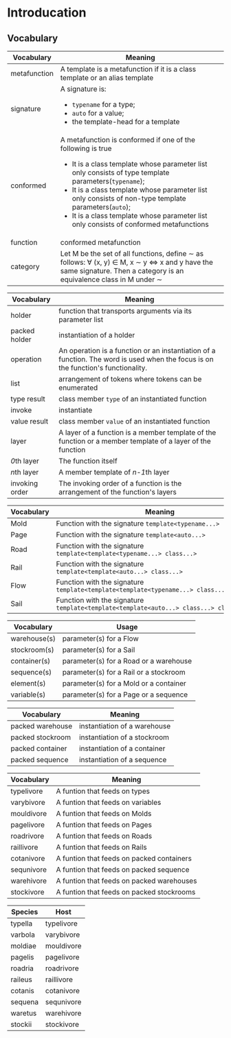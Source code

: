 
# Introducation

## Vocabulary

<table>
    <thead>
        <tr>
            <th>Vocabulary</th>
            <th>Meaning</th>
        </tr>
    </thead>
    <tbody>
        <tr>
            <td>metafunction</td>
            <td>A template is a metafunction if it is a class template or an alias template</td>
        </tr>
        <tr>
            <td>signature</td>
            <td>
                A signature is:
                <ul>
                    <li><code>typename</code> for a type;</li>
                    <li><code>auto</code> for a value;</li>
                    <li>the template-head for a template</li>
                </ul>
        </tr>
        <tr>
            <td>conformed</td>
            <td>
                A metafunction is conformed if one of the following is true
                <ul>
                    <li>
                        It is a class template whose parameter list only consists of type template parameters(<code>typename</code>);
                    </li>
                    <li>
                        It is a class template whose parameter list only consists of non-type template parameters(<code>auto</code>);
                    </li>
                    <li>
                        It is a class template whose parameter list only consists of conformed metafunctions
                    </li>
                </ul>
            </td>
        </tr>
        <tr>
            <td>function</td>
            <td>conformed metafunction</td>
        </tr>
        <tr>
            <td>category</td>
            <td>
                Let M be the set of all functions, define &sim; as follows: &forall; (x, y) &isin; M, x &sim; y &iff; x and y have the same signature. Then a category is an equivalence class in M under &sim;
            </td>
        </tr>
    </tbody>
</table>

<table>
    <thead>
        <tr>
            <th>Vocabulary</th>
            <th>Meaning</th>
        </tr>
    </thead>
    <tbody>
        <tr>
            <td>holder</td>
            <td>function that transports arguments via its parameter list</td>
        </tr>
        <tr>
            <td>packed holder</td>
            <td>instantiation of a holder</td>
        </tr>
        <tr>
            <td>operation</td>
            <td>An operation is a function or an instantiation of a function. The word is used when the focus is on the function's functionality.</td>
        </tr>
        <tr>
            <td>list</td>
            <td>arrangement of tokens where tokens can be enumerated</td>
        </tr>
        <tr>
            <td>type result</td>
            <td>class member <code>type</code> of an instantiated function</td>
        </tr>
        <tr>
            <td>invoke</td>
            <td>instantiate</td>
        </tr>
        <tr>
            <td>value result</td>
            <td>class member <code>value</code> of an instantiated function</td>
        </tr>
        <tr>
            <td>layer</td>
            <td>A layer of a function is a member template of the function or a member template of a layer of the function</td>
        </tr>
        <tr>
            <td><i>0</i>th layer</td>
            <td>The function itself</td>
        </tr>
        <tr>
            <td><i>n</i>th layer</td>
            <td>A member template of <i>n-1</i>th layer</td>
        </tr>
        <tr>
            <td>invoking order</td>
            <td>The invoking order of a function is the arrangement of the function's layers</td>
        </tr>
    </tbody>
</table>

<table>
    <thead>
        <tr>
            <th>Vocabulary</th>
            <th>Meaning</th>
        </tr>
    </thead>
    <tbody>
        <tr>
            <td>Mold</td>
            <td>
                Function with the signature <code>template&lt;typename...&gt;</code>
            </td>
        </tr>
        <tr>
            <td>Page</td>
            <td>
                Function with the signature <code>template&lt;auto...&gt;</code>
            </td>
        </tr>
        <tr>
            <td>Road</td>
            <td>
                Function with the signature <code>template&lt;template&lt;typename...&gt;&nbsp;class...&gt;</code>
            </td>
        </tr>
        <tr>
            <td>Rail</td>
            <td>
                Function with the signature <code>template&lt;template&lt;auto...&gt;&nbsp;class...&gt;</code>
            </td>
        </tr>
        <tr>
            <td>Flow</td>
            <td>
                Function with the signature <code>template&lt;template&lt;template&lt;typename...&gt;&nbsp;class...&gt;&nbsp;class...&gt;</code>
            </td>
        </tr>
        <tr>
            <td>Sail</td>
            <td>
                Function with the signature <code>template&lt;template&lt;template&lt;auto...&gt;&nbsp;class...&gt;&nbsp;class...&gt;</code>
            </td>
        </tr>
</table>

<table>
    <thead>
        <tr>
            <th>Vocabulary</th>
            <th>Usage</th>
        </tr>
    </thead>
    <tbody>
        <tr>
            <td>warehouse(s)</td>
            <td>
                parameter(s) for a Flow
            </td>
        </tr>
        <tr>
            <td>stockroom(s)</td>
            <td>
                parameter(s) for a Sail
            </td>
        </tr>
        <tr>
            <td>container(s)</td>
            <td>
                parameter(s) for a Road or a warehouse
            </td>
        </tr>
        <tr>
            <td>sequence(s)</td>
            <td>
                parameter(s) for a Rail or a stockroom
            </td>
        </tr>
        <tr>
            <td>element(s)</td>
            <td>
                parameter(s) for a Mold or a container
            </td>
        </tr>
        <tr>
            <td>variable(s)</td>
            <td>
                parameter(s) for a Page or a sequence
            </td>
        </tr>
</table>

<table>
    <thead>
        <tr>
            <th>Vocabulary</th>
            <th>Meaning</th>
        </tr>
    </thead>
    <tbody>
        <tr>
            <td>packed warehouse</td>
            <td>
                instantiation of a warehouse
            </td>
        </tr>
        <tr>
            <td>packed stockroom</td>
            <td>
                instantiation of a stockroom
            </td>
        </tr>
        <tr>
            <td>packed container</td>
            <td>
                instantiation of a container
            </td>
        </tr>
        <tr>
            <td>packed sequence</td>
            <td>
                instantiation of a sequence
            </td>
        </tr>
</table>

<table>
    <thead>
        <tr>
            <th>Vocabulary</th>
            <th>Meaning</th>
        </tr>
    </thead>
    <tbody>
        <tr>
            <td>typelivore</td>
            <td>
                A funtion that feeds on types
            </td>
        </tr>
        <tr>
            <td>varybivore</td>
            <td>
                A funtion that feeds on variables
            </td>
        </tr>
        <tr>
            <td>mouldivore</td>
            <td>
                A funtion that feeds on Molds
            </td>
        </tr>
        <tr>
            <td>pagelivore</td>
            <td>
                A funtion that feeds on Pages
            </td>
        </tr>
        <tr>
            <td>roadrivore</td>
            <td>
                A funtion that feeds on Roads
            </td>
        </tr>
        <tr>
            <td>raillivore</td>
            <td>
                A funtion that feeds on Rails
            </td>
        </tr>
        <tr>
            <td>cotanivore</td>
            <td>
                A funtion that feeds on packed containers
            </td>
        </tr>
        <tr>
            <td>sequnivore</td>
            <td>
                A funtion that feeds on packed sequence
            </td>
        </tr>
        <tr>
            <td>warehivore</td>
            <td>
                A funtion that feeds on packed warehouses
            </td>
        </tr>
        <tr>
            <td>stockivore</td>
            <td>
                A funtion that feeds on packed stockrooms
            </td>
        </tr>
</table>

<table>
    <thead>
        <tr>
            <th>Species</th>
            <th>Host</th>
        </tr>
    </thead>
    <tbody>
        <tr>
            <td>typella</td>
            <td>
                typelivore
            </td>
        </tr>
        <tr>
            <td>varbola</td>
            <td>
                varybivore
            </td>
        </tr>
        <tr>
            <td>moldiae</td>
            <td>
                mouldivore
            </td>
        </tr>
        <tr>
            <td>pagelis</td>
            <td>
                pagelivore
            </td>
        </tr>
        <tr>
            <td>roadria</td>
            <td>
                roadrivore
            </td>
        </tr>
        <tr>
            <td>raileus</td>
            <td>
                raillivore
            </td>
        </tr>
        <tr>
            <td>cotanis</td>
            <td>
                cotanivore
            </td>
        </tr>
        <tr>
            <td>sequena</td>
            <td>
                sequnivore
            </td>
        </tr>
        <tr>
            <td>waretus</td>
            <td>
                warehivore
            </td>
        </tr>
        <tr>
            <td>stockii</td>
            <td>
                stockivore
            </td>
        </tr>
</table>

